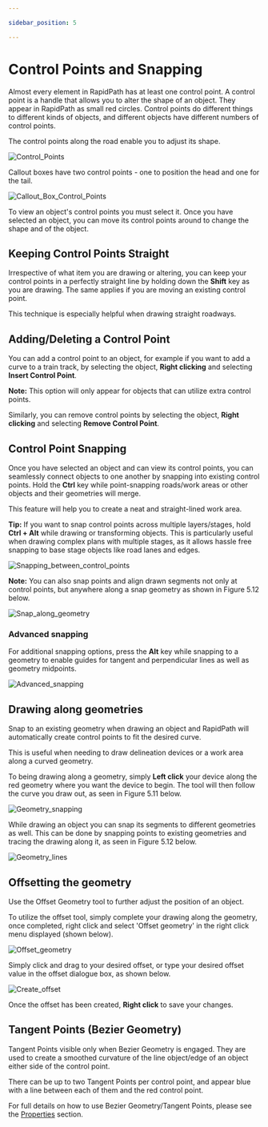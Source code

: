 ```yaml
---

sidebar_position: 5

---
```

# Control Points and Snapping

Almost every element in RapidPath has at least one control point. A control point is a handle that allows you to alter the shape of an object. They appear in RapidPath as small red circles. Control points do different things to different kinds of objects, and different objects have different numbers of control points.

The control points along the road enable you to adjust its shape.

![Control_Points](./assets/Control_Points.png)

Callout boxes have two control points - one to position the head and one for the tail.

![Callout_Box_Control_Points](./assets/Callout_Box_Control_Points.png)

To view an object's control points you must select it. Once you have selected an object, you can move its control points around to change the shape and of the object.

## Keeping Control Points Straight

Irrespective of what item you are drawing or altering, you can keep your control points in a perfectly straight line by holding down the **Shift** key as you are drawing. The same applies if you are moving an existing control point.

This technique is especially helpful when drawing straight roadways.

## Adding/Deleting a Control Point

You can add a control point to an object, for example if you want to add a curve to a train track, by selecting the object, **Right clicking** and selecting **Insert Control Point**.

**Note:** This option will only appear for objects that can utilize extra control points.

Similarly, you can remove control points by selecting the object, **Right clicking** and selecting **Remove Control Point**.

## Control Point Snapping

Once you have selected an object and can view its control points, you can seamlessly connect objects to one another by snapping into existing control points. Hold the **Ctrl** key while point-snapping roads/work areas or other objects and their geometries will merge.

This feature will help you to create a neat and straight-lined work area.

**Tip:** If you want to snap control points across multiple layers/stages, hold **Ctrl + Alt** while drawing or transforming objects. This is particularly useful when drawing complex plans with multiple stages, as it allows hassle free snapping to base stage objects like road lanes and edges.

![Snapping_between_control_points](./assets/Snapping_between_control_points.png)

**Note:** You can also snap points and align drawn segments not only at control points, but anywhere along a snap geometry as shown in Figure 5.12 below.

![Snap_along_geometry](./assets/Snap_along_geometry.png)

### Advanced snapping

For additional snapping options, press the **Alt** key while snapping to a geometry to enable guides for tangent and perpendicular lines as well as geometry midpoints.

![Advanced_snapping](./assets/Advanced_snapping.png)

## Drawing along geometries

Snap to an existing geometry when drawing an object and RapidPath will automatically create control points to fit the desired curve.

This is useful when needing to draw delineation devices or a work area along a curved geometry.

To being drawing along a geometry, simply **Left click** your device along the red geometry where you want the device to begin. The tool will then follow the curve you draw out, as seen in Figure 5.11 below.

![Geometry_snapping](./assets/Geometry_snapping.png)

While drawing an object you can snap its segments to different geometries as well. This can be done by snapping points to existing geometries and tracing the drawing along it, as seen in Figure 5.12 below.

![Geometry_lines](./assets/Geometry_lines.png)

## Offsetting the geometry

Use the Offset Geometry tool to further adjust the position of an object.

To utilize the offset tool, simply complete your drawing along the geometry, once completed, right click and select 'Offset geometry' in the right click menu displayed (shown below).

![Offset_geometry](./assets/Offset_geometry.png)

Simply click and drag to your desired offset, or type your desired offset value in the offset dialogue box, as shown below.

![Create_offset](./assets/Create_offset.png)

Once the offset has been created, **Right click** to save your changes.

## Tangent Points (Bezier Geometry)

Tangent Points visible only when Bezier Geometry is engaged. They are used to create a smoothed curvature of the line object/edge of an object either side of the control point.

There can be up to two Tangent Points per control point, and appear blue with a line between each of them and the red control point.

For full details on how to use Bezier Geometry/Tangent Points, please see the [Properties](/docs/rapidpath/object-properties-and-transformations/object-geometry.md) section.
